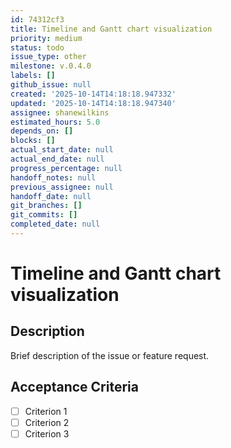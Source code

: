 ```yaml
---
id: 74312cf3
title: Timeline and Gantt chart visualization
priority: medium
status: todo
issue_type: other
milestone: v.0.4.0
labels: []
github_issue: null
created: '2025-10-14T14:18:18.947332'
updated: '2025-10-14T14:18:18.947340'
assignee: shanewilkins
estimated_hours: 5.0
depends_on: []
blocks: []
actual_start_date: null
actual_end_date: null
progress_percentage: null
handoff_notes: null
previous_assignee: null
handoff_date: null
git_branches: []
git_commits: []
completed_date: null
---
```


# Timeline and Gantt chart visualization

## Description

Brief description of the issue or feature request.

## Acceptance Criteria

- [ ] Criterion 1
- [ ] Criterion 2
- [ ] Criterion 3
